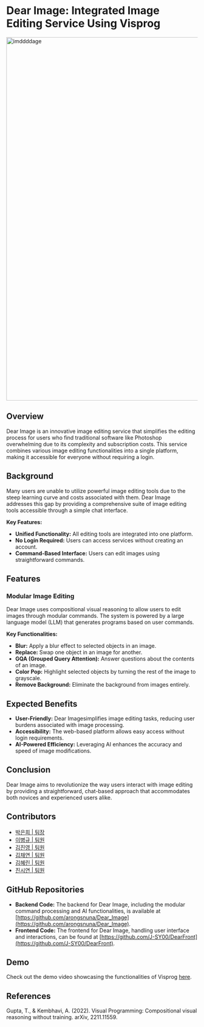 # Dear Image: Integrated Image Editing Service Using Visprog
<img width="955" alt="imddddage" src="https://github.com/user-attachments/assets/9a372d72-2803-4c22-84d3-df5d9da9ed89">


## Overview

Dear Image is an innovative image editing service that simplifies the editing process for users who find traditional software like Photoshop overwhelming due to its complexity and subscription costs. This service combines various image editing functionalities into a single platform, making it accessible for everyone without requiring a login.

## Background

Many users are unable to utilize powerful image editing tools due to the steep learning curve and costs associated with them. Dear Image addresses this gap by providing a comprehensive suite of image editing tools accessible through a simple chat interface. 

**Key Features:**
- **Unified Functionality:** All editing tools are integrated into one platform.
- **No Login Required:** Users can access services without creating an account.
- **Command-Based Interface:** Users can edit images using straightforward commands.

## Features

### Modular Image Editing

Dear Image uses compositional visual reasoning to allow users to edit images through modular commands. The system is powered by a large language model (LLM) that generates programs based on user commands.

**Key Functionalities:**
- **Blur:** Apply a blur effect to selected objects in an image.
- **Replace:** Swap one object in an image for another.
- **GQA (Grouped Query Attention):** Answer questions about the contents of an image.
- **Color Pop:** Highlight selected objects by turning the rest of the image to grayscale.
- **Remove Background:** Eliminate the background from images entirely.

## Expected Benefits

- **User-Friendly:** Dear Imagesimplifies image editing tasks, reducing user burdens associated with image processing.
- **Accessibility:** The web-based platform allows easy access without login requirements.
- **AI-Powered Efficiency:** Leveraging AI enhances the accuracy and speed of image modifications.

## Conclusion

Dear Image aims to revolutionize the way users interact with image editing by providing a straightforward, chat-based approach that accommodates both novices and experienced users alike.

## Contributors

- [박은희 | 팀장](https://github.com/arongsnuna)
- [이병규 | 팀원](https://github.com/naron88)
- [김진영 | 팀원](https://github.com/Jin0-K)
- [김채연 | 팀원](https://github.com/yeon-22k)
- [김혜린 | 팀원](https://github.com/hyerin202010854)
- [진시연 | 팀원](https://github.com/J-SY00)

## GitHub Repositories

- **Backend Code:** The backend for Dear Image, including the modular command processing and AI functionalities, is available at [https://github.com/arongsnuna/Dear_Image](https://github.com/arongsnuna/Dear_Image).
- **Frontend Code:** The frontend for Dear Image, handling user interface and interactions, can be found at [https://github.com/J-SY00/DearFront](https://github.com/J-SY00/DearFront).

## Demo

Check out the demo video showcasing the functionalities of Visprog [here](https://github.com/user-attachments/assets/4034fea8-5430-4be7-a3a6-34533909a674).



## References

Gupta, T., & Kembhavi, A. (2022). Visual Programming: Compositional visual reasoning without training. arXiv, 2211.11559.
